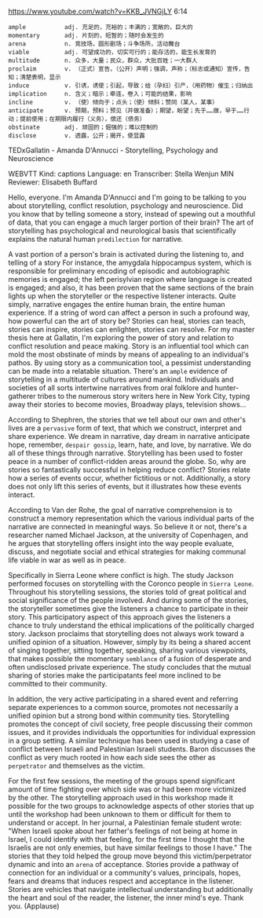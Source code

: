 https://www.youtube.com/watch?v=KKB_JVNGjLY
6:14
```
ample           adj. 充足的，充裕的；丰满的；宽敞的，巨大的
momentary       adj. 片刻的，短暂的；随时会发生的
arena           n. 竞技场，圆形剧场；斗争场所，活动舞台
viable          adj. 可望成功的，切实可行的；能存活的，能生长发育的
multitude       n. 众多，大量；民众，群众，大批百姓；一大群人      
proclaim        v. （正式）宣告，（公开）声明；强调，声称；（标志或通知）宣传，告知；清楚表明，显示  
induce          v. 引诱，诱使；引起，导致；给（孕妇）引产，（用药物）催生；归纳出
implication     n. 含义；暗示；牵连，卷入；可能的结果，影响  
incline         v. （使）倾向于；点头；（使）倾斜；赞同（某人，某事）
anticipate      v. 预期，预料；预见（并做准备）；期望，盼望；先于……做，早于……行动；提前使用；在期限内履行（义务），偿还（债务）
obstinate       adj. 顽固的；倔强的；难以控制的      
disclose        v. 透露，公开；揭开，使显露
```


TEDxGallatin - Amanda D'Annucci - Storytelling, Psychology and Neuroscience

WEBVTT Kind: captions Language: en Transcriber: Stella Wenjun MIN Reviewer: Elisabeth Buffard 

Hello, everyone. I'm Amanda D'Annucci and I'm going to be talking to you about storytelling, conflict resolution, psychology and neuroscience. Did you know that by telling someone a story, instead of spewing out a mouthful of data, that you can engage a much larger portion of their brain? The art of storytelling has psychological and neurological basis that scientifically explains the natural human `predilection` for narrative. 

A vast portion of a person's brain is activated during the listening to, and telling of a story For instance, the amygdala hippocampus system, which is responsible for preliminary encoding of episodic and autobiographic memories is engaged; the left perisylvian region where language is created is engaged; and also, it has been proven that the same sections of the brain lights up when the storyteller or the respective listener interacts. Quite simply, narrative engages the entire human brain, the entire human experience. If a string of word can affect a person in such a profound way, how powerful can the art of story be? Stories can heal, stories can teach, stories can inspire, stories can enlighten, stories can resolve. For my master thesis here at Gallatin, I'm exploring the power of story and relation to conflict resolution and peace making. Story is an influential tool which can mold the most obstinate of minds by means of appealing to an individual's pathos. By using story as a communication tool, a pessimist understanding can be made into a relatable situation. There's an `ample` evidence of storytelling in a multitude of cultures around mankind. Individuals and societies of all sorts intertwine narratives from oral folklore and hunter-gatherer tribes to the numerous story writers here in New York City, typing away their stories to become movies, Broadway plays, television shows... 

According to Shephren, the stories that we tell about our own and other's lives are a `pervasive` form of text, that which we construct, interpret and share experience. We dream in narrative, day dream in narrative anticipate hope, remember, `despair gossip`, learn, hate, and love, by narrative. We do all of these things through narrative. Storytelling has been used to foster peace in a number of conflict-ridden areas around the globe. So, why are stories so fantastically successful in helping reduce conflict? Stories relate how a series of events occur, whether fictitious or not. Additionally, a story does not only lift this series of events, but it illustrates how these events interact. 

According to Van der Rohe, the goal of narrative comprehension is to construct a memory representation which the various individual parts of the narrative are connected in meaningful ways. So believe it or not, there's a researcher named Michael Jackson, at the university of Copenhagen, and he argues that storytelling offers insight into the way people evaluate, discuss, and negotiate social and ethical strategies for making communal life viable in war as well as in peace. 

Specifically in Sierra Leone where conflict is high. The study Jackson performed focuses on storytelling with the Coronco people in `Sierra Leone`. Throughout his storytelling sessions, the stories told of great political and social significance of the people involved. And during some of the stories, the storyteller sometimes give the listeners a chance to participate in their story. This participatory aspect of this approach gives the listeners a chance to truly understand the ethical implications of the politically charged story. Jackson proclaims that storytelling does not always work toward a unified opinion of a situation. However, simply by its being a shared accent of singing together, sitting together, speaking, sharing various viewpoints, that makes possible the momentary `semblance` of a fusion of desperate and often undisclosed private experience. The study concludes that the mutual sharing of stories make the participatants feel more inclined to be committed to their community. 

In addition, the very active participating in a shared event and referring separate experiences to a common source, promotes not necessarily a unified opinion but a strong bond within community ties. Storytelling promotes the concept of civil society, free people discussing their common issues, and it provides individuals the opportunities for individual expression in a group setting. A similar technique has been used in studying a case of conflict between Israeli and Palestinian Israeli students. Baron discusses the conflict as very much rooted in how each side sees the other as `perpetrator` and themselves as the victim. 

For the first few sessions, the meeting of the groups spend significant amount of time fighting over which side was or had been more victimized by the other. The storytelling approach used in this workshop made it possible for the two groups to acknowledge aspects of other stories that up until the workshop had been unknown to them or difficult for them to understand or accept. In her journal, a Palestinian female student wrote: "When Israeli spoke about her father's feelings of not being at home in Israel, I could identify with that feeling, for the first time I thought that the Israelis are not only enemies, but have similar feelings to those I have." The stories that they told helped the group move beyond this victim/perpetrator dynamic and into an `arena` of acceptance. Stories provide a pathway of connection for an individual or a community's values, principals, hopes, fears and dreams that induces respect and acceptance in the listener. Stories are vehicles that navigate intellectual understanding but additionally the heart and soul of the reader, the listener, the inner mind's eye. Thank you. (Applause) 